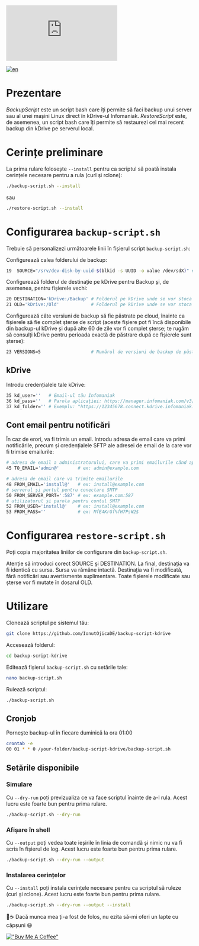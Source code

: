 
![Backup Script](https://send.papamica.fr/f.php?h=3Ms9ymej&p=1)

[![en](https://img.shields.io/badge/lang-en-red.svg)](https://github.com/IonutOjicaDE/backup-script-kdrive/blob/master/README.md)

# Prezentare
*BackupScript* este un script bash care îți permite să faci backup unui server sau al unei mașini Linux direct în kDrive-ul Infomaniak. *RestoreScript* este, de asemenea, un script bash care îți permite să restaurezi cel mai recent backup din kDrive pe serverul local.

# Cerințe preliminare
La prima rulare folosește `--install` pentru ca scriptul să poată instala cerințele necesare pentru a rula (curl și rclone):
```sh
./backup-script.sh --install
```
sau
```sh
./restore-script.sh --install
```

# Configurarea `backup-script.sh`
Trebuie să personalizezi următoarele linii în fișierul script `backup-script.sh`:

Configurează calea folderului de backup:
```sh
19  SOURCE="/srv/dev-disk-by-uuid-$(blkid -s UUID -o value /dev/sdX)" # Folderul sursă pentru backup // înlocuiește /dev/sdX cu identificatorul discului tău
```

Configurează folderul de destinație pe kDrive pentru Backup și, de asemenea, pentru fișierele vechi:
```sh
20 DESTINATION='kDrive:/Backup' # Folderul pe kDrive unde se vor stoca backup-urile
21 OLD='kDrive:/Old'            # Folderul pe kDrive unde se vor stoca versiunile vechi
```

Configurează câte versiuni de backup să fie păstrate pe cloud, înainte ca fișierele să fie complet șterse de script (aceste fișiere pot fi încă disponibile din backup-ul kDrive și după alte 60 de zile vor fi complet șterse; te rugăm să consulți kDrive pentru perioada exactă de păstrare după ce fișierele sunt șterse):
```sh
23 VERSIONS=5                   # Numărul de versiuni de backup de păstrat pe cloud
```

## kDrive
Introdu credențialele tale kDrive:
```sh
35 kd_user=''   # Email-ul tău Infomaniak
36 kd_pass=''   # Parola aplicației: https://manager.infomaniak.com/v3/profile/application-password
37 kd_folder='' # Exemplu: "https://12345678.connect.kdrive.infomaniak.com" : https://www.infomaniak.com/en/support/faq/2409/connect-to-kdrive-via-webdav
```

## Cont email pentru notificări
În caz de erori, va fi trimis un email. Introdu adresa de email care va primi notificările, precum și credențialele SFTP ale adresei de email de la care vor fi trimise emailurile:
```sh
# adresa de email a administratorului, care va primi emailurile când apar erori
45 TO_EMAIL='admin@'       # ex: admin@example.com

# adresa de email care va trimite emailurile
48 FROM_EMAIL='install@'   # ex: install@example.com
# serverul și portul pentru conectare SMTP
50 FROM_SERVER_PORT=':587' # ex: example.com:587
# utilizatorul și parola pentru contul SMTP
52 FROM_USER='install@'    # ex: install@example.com
53 FROM_PASS=''            # ex: MfE4KrGf%fH7PsW2$
```

# Configurarea `restore-script.sh`
Poți copia majoritatea liniilor de configurare din `backup-script.sh`.

Atenție să introduci corect SOURCE și DESTINATION. La final, destinația va fi identică cu sursa. Sursa va rămâne intactă. Destinația va fi modificată, fără notificări sau avertismente suplimentare. Toate fișierele modificate sau șterse vor fi mutate în dosarul OLD.

# Utilizare
Clonează scriptul pe sistemul tău:
```sh
git clone https://github.com/IonutOjicaDE/backup-script-kdrive
```
Accesează folderul:
```sh
cd backup-script-kdrive
```
Editează fișierul `backup-script.sh` cu setările tale:
```sh
nano backup-script.sh
```
Rulează scriptul:
```sh
./backup-script.sh
```

## Cronjob
Pornește backup-ul în fiecare duminică la ora 01:00
```sh
crontab -e
00 01 * * 0 /your-folder/backup-script-kdrive/backup-script.sh
```

## Setările disponibile
### Simulare
Cu `--dry-run` poți previzualiza ce va face scriptul înainte de a-l rula. Acest lucru este foarte bun pentru prima rulare.
```sh
./backup-script.sh --dry-run
```
### Afișare în shell
Cu `--output` poți vedea toate ieșirile în linia de comandă și nimic nu va fi scris în fișierul de log. Acest lucru este foarte bun pentru prima rulare.
```sh
./backup-script.sh --dry-run --output
```
### Instalarea cerințelor
Cu `--install` poți instala cerințele necesare pentru ca scriptul să ruleze (curl și rclone). Acest lucru este foarte bun pentru prima rulare.
```sh
./backup-script.sh --dry-run --output --install
```

🍓☕ Dacă munca mea ți-a fost de folos, nu ezita să-mi oferi un lapte cu căpșuni 😃

[!["Buy Me A Coffee"](https://www.buymeacoffee.com/assets/img/custom_images/orange_img.png)](https://www.buymeacoffee.com/ionutojica)
